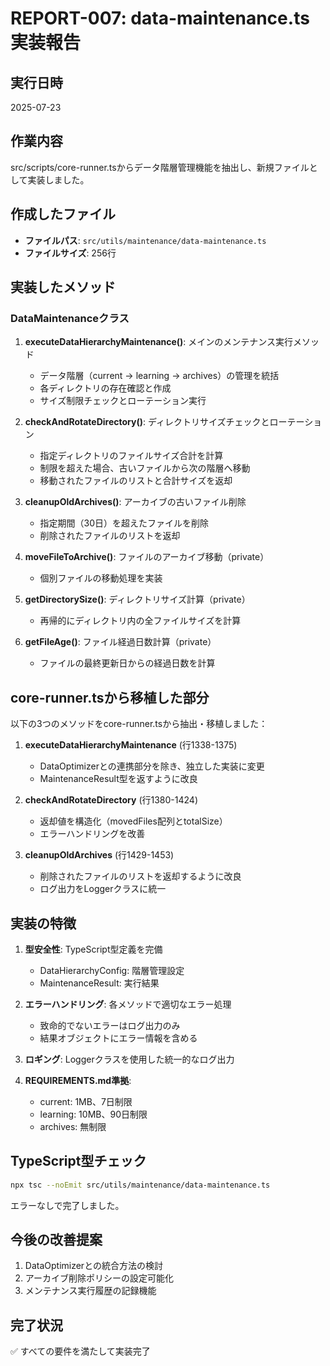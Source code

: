 # REPORT-007: data-maintenance.ts実装報告

## 実行日時
2025-07-23

## 作業内容
src/scripts/core-runner.tsからデータ階層管理機能を抽出し、新規ファイルとして実装しました。

## 作成したファイル
- **ファイルパス**: `src/utils/maintenance/data-maintenance.ts`
- **ファイルサイズ**: 256行

## 実装したメソッド

### DataMaintenanceクラス
1. **executeDataHierarchyMaintenance()**: メインのメンテナンス実行メソッド
   - データ階層（current → learning → archives）の管理を統括
   - 各ディレクトリの存在確認と作成
   - サイズ制限チェックとローテーション実行

2. **checkAndRotateDirectory()**: ディレクトリサイズチェックとローテーション
   - 指定ディレクトリのファイルサイズ合計を計算
   - 制限を超えた場合、古いファイルから次の階層へ移動
   - 移動されたファイルのリストと合計サイズを返却

3. **cleanupOldArchives()**: アーカイブの古いファイル削除
   - 指定期間（30日）を超えたファイルを削除
   - 削除されたファイルのリストを返却

4. **moveFileToArchive()**: ファイルのアーカイブ移動（private）
   - 個別ファイルの移動処理を実装

5. **getDirectorySize()**: ディレクトリサイズ計算（private）
   - 再帰的にディレクトリ内の全ファイルサイズを計算

6. **getFileAge()**: ファイル経過日数計算（private）
   - ファイルの最終更新日からの経過日数を計算

## core-runner.tsから移植した部分

以下の3つのメソッドをcore-runner.tsから抽出・移植しました：

1. **executeDataHierarchyMaintenance** (行1338-1375)
   - DataOptimizerとの連携部分を除き、独立した実装に変更
   - MaintenanceResult型を返すように改良

2. **checkAndRotateDirectory** (行1380-1424)
   - 返却値を構造化（movedFiles配列とtotalSize）
   - エラーハンドリングを改善

3. **cleanupOldArchives** (行1429-1453)
   - 削除されたファイルのリストを返却するように改良
   - ログ出力をLoggerクラスに統一

## 実装の特徴

1. **型安全性**: TypeScript型定義を完備
   - DataHierarchyConfig: 階層管理設定
   - MaintenanceResult: 実行結果

2. **エラーハンドリング**: 各メソッドで適切なエラー処理
   - 致命的でないエラーはログ出力のみ
   - 結果オブジェクトにエラー情報を含める

3. **ロギング**: Loggerクラスを使用した統一的なログ出力

4. **REQUIREMENTS.md準拠**: 
   - current: 1MB、7日制限
   - learning: 10MB、90日制限
   - archives: 無制限

## TypeScript型チェック
```bash
npx tsc --noEmit src/utils/maintenance/data-maintenance.ts
```
エラーなしで完了しました。

## 今後の改善提案
1. DataOptimizerとの統合方法の検討
2. アーカイブ削除ポリシーの設定可能化
3. メンテナンス実行履歴の記録機能

## 完了状況
✅ すべての要件を満たして実装完了